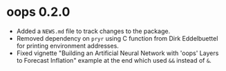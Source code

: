 # oops 0.2.0

* Added a `NEWS.md` file to track changes to the package.
* Removed dependency on `pryr` using C function from Dirk Eddelbuettel for printing environment addresses.
* Fixed vignette "Building an Artificial Neural Network with 'oops' Layers to Forecast Inflation" example at the end which used `&&` instead of `&`. 
